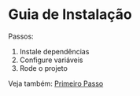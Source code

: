 # Guia de Instalação

Passos:
1. Instale dependências
2. Configure variáveis
3. Rode o projeto

Veja também: [Primeiro Passo](/docs/tutoriais/primeiro-passo)
